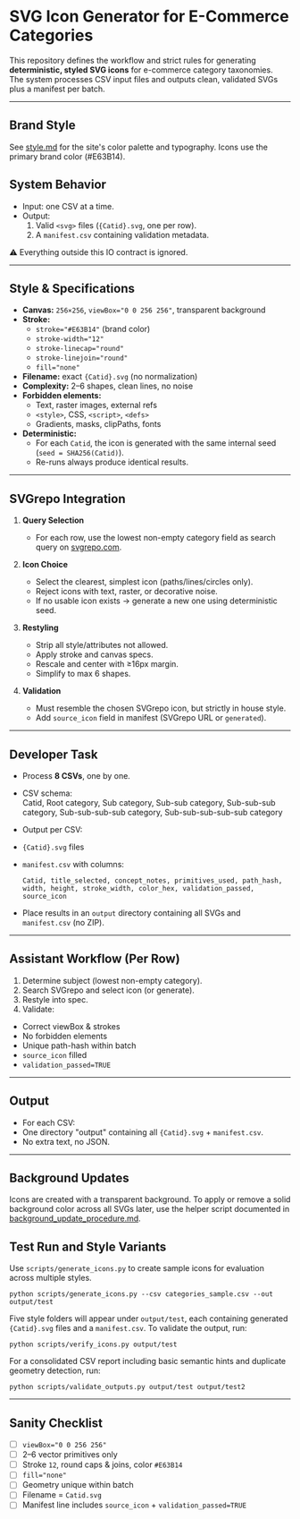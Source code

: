 # SVG Icon Generator for E-Commerce Categories

This repository defines the workflow and strict rules for generating **deterministic, styled SVG icons** for e-commerce category taxonomies.  
The system processes CSV input files and outputs clean, validated SVGs plus a manifest per batch.

---

## Brand Style

See [style.md](style.md) for the site's color palette and typography. Icons use the primary brand color (#E63B14).

## System Behavior

- Input: one CSV at a time.  
- Output:
  1. Valid `<svg>` files (`{Catid}.svg`, one per row).  
  2. A `manifest.csv` containing validation metadata.  

⚠️ Everything outside this IO contract is ignored.

---

## Style & Specifications

- **Canvas:** `256×256`, `viewBox="0 0 256 256"`, transparent background  
- **Stroke:**  
  - `stroke="#E63B14"` (brand color)  
  - `stroke-width="12"`  
  - `stroke-linecap="round"`  
  - `stroke-linejoin="round"`  
  - `fill="none"`  
- **Filename:** exact `{Catid}.svg` (no normalization)  
- **Complexity:** 2–6 shapes, clean lines, no noise  
- **Forbidden elements:**  
  - Text, raster images, external refs  
  - `<style>`, CSS, `<script>`, `<defs>`  
  - Gradients, masks, clipPaths, fonts  
- **Deterministic:**  
  - For each `Catid`, the icon is generated with the same internal seed (`seed = SHA256(Catid)`).  
  - Re-runs always produce identical results.

---

## SVGrepo Integration

1. **Query Selection**  
   - For each row, use the lowest non-empty category field as search query on [svgrepo.com](https://www.svgrepo.com).  

2. **Icon Choice**  
   - Select the clearest, simplest icon (paths/lines/circles only).  
   - Reject icons with text, raster, or decorative noise.  
   - If no usable icon exists → generate a new one using deterministic seed.  

3. **Restyling**  
   - Strip all style/attributes not allowed.  
   - Apply stroke and canvas specs.  
   - Rescale and center with ≥16px margin.  
   - Simplify to max 6 shapes.  

4. **Validation**  
   - Must resemble the chosen SVGrepo icon, but strictly in house style.  
   - Add `source_icon` field in manifest (SVGrepo URL or `generated`).

---

## Developer Task

- Process **8 CSVs**, one by one.  
- CSV schema:  
Catid, Root category, Sub category, Sub-sub category, Sub-sub-sub category, Sub-sub-sub-sub category, Sub-sub-sub-sub-sub category

- Output per CSV:  
- `{Catid}.svg` files  
- `manifest.csv` with columns:  

  ```
  Catid, title_selected, concept_notes, primitives_used, path_hash, width, height, stroke_width, color_hex, validation_passed, source_icon
  ```

- Place results in an `output` directory containing all SVGs and `manifest.csv` (no ZIP).

---

## Assistant Workflow (Per Row)

1. Determine subject (lowest non-empty category).  
2. Search SVGrepo and select icon (or generate).  
3. Restyle into spec.  
4. Validate:  
 - Correct viewBox & strokes  
 - No forbidden elements  
 - Unique path-hash within batch  
 - `source_icon` filled  
 - `validation_passed=TRUE`

---

## Output

- For each CSV:
- One directory "output" containing all `{Catid}.svg` + `manifest.csv`.
- No extra text, no JSON.

---

## Background Updates

Icons are created with a transparent background. To apply or remove a solid background color across all SVGs later, use the helper script documented in [background_update_procedure.md](background_update_procedure.md).

## Test Run and Style Variants

Use `scripts/generate_icons.py` to create sample icons for evaluation across multiple styles.

```
python scripts/generate_icons.py --csv categories_sample.csv --out output/test
```

Five style folders will appear under `output/test`, each containing generated `{Catid}.svg` files and a `manifest.csv`.
To validate the output, run:

```
python scripts/verify_icons.py output/test
```

For a consolidated CSV report including basic semantic hints and duplicate
geometry detection, run:

```
python scripts/validate_outputs.py output/test output/test2
```

---

## Sanity Checklist

- [ ] `viewBox="0 0 256 256"`  
- [ ] 2–6 vector primitives only  
- [ ] Stroke `12`, round caps & joins, color `#E63B14`  
- [ ] `fill="none"`  
- [ ] Geometry unique within batch  
- [ ] Filename = `Catid.svg`  
- [ ] Manifest line includes `source_icon` + `validation_passed=TRUE`
